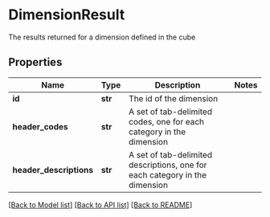 # DimensionResult

The results returned for a dimension defined in the cube
## Properties
Name | Type | Description | Notes
------------ | ------------- | ------------- | -------------
**id** | **str** | The id of the dimension | 
**header_codes** | **str** | A set of tab-delimited codes, one for each category in the dimension | 
**header_descriptions** | **str** | A set of tab-delimited descriptions, one for each category in the dimension | 

[[Back to Model list]](../README.md#documentation-for-models) [[Back to API list]](../README.md#documentation-for-api-endpoints) [[Back to README]](../README.md)


